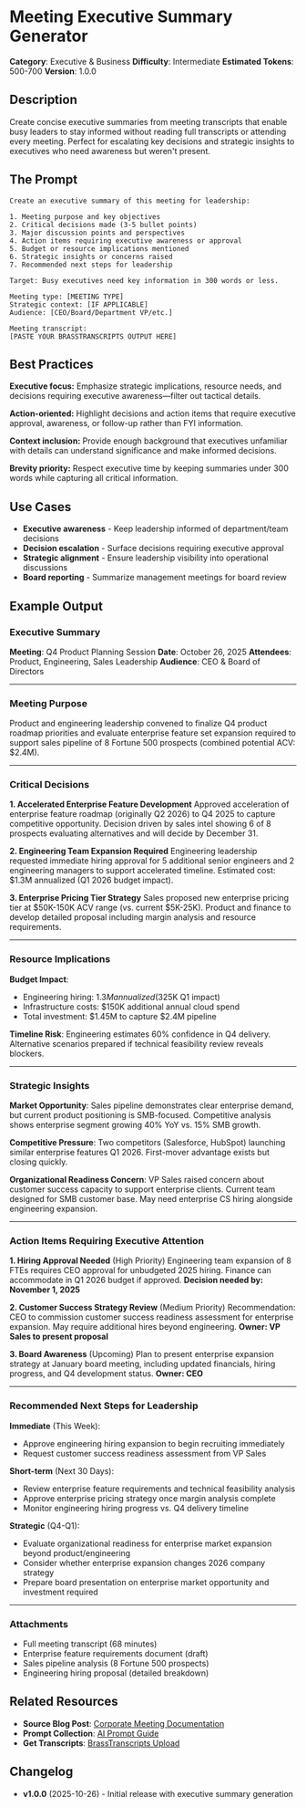# Meeting Executive Summary Generator

**Category**: Executive & Business
**Difficulty**: Intermediate
**Estimated Tokens**: 500-700
**Version**: 1.0.0

## Description

Create concise executive summaries from meeting transcripts that enable busy leaders to stay informed without reading full transcripts or attending every meeting. Perfect for escalating key decisions and strategic insights to executives who need awareness but weren't present.

## The Prompt

```text
Create an executive summary of this meeting for leadership:

1. Meeting purpose and key objectives
2. Critical decisions made (3-5 bullet points)
3. Major discussion points and perspectives
4. Action items requiring executive awareness or approval
5. Budget or resource implications mentioned
6. Strategic insights or concerns raised
7. Recommended next steps for leadership

Target: Busy executives need key information in 300 words or less.

Meeting type: [MEETING TYPE]
Strategic context: [IF APPLICABLE]
Audience: [CEO/Board/Department VP/etc.]

Meeting transcript:
[PASTE YOUR BRASSTRANSCRIPTS OUTPUT HERE]
```

## Best Practices

**Executive focus:** Emphasize strategic implications, resource needs, and decisions requiring executive awareness—filter out tactical details.

**Action-oriented:** Highlight decisions and action items that require executive approval, awareness, or follow-up rather than FYI information.

**Context inclusion:** Provide enough background that executives unfamiliar with details can understand significance and make informed decisions.

**Brevity priority:** Respect executive time by keeping summaries under 300 words while capturing all critical information.

## Use Cases

- **Executive awareness** - Keep leadership informed of department/team decisions
- **Decision escalation** - Surface decisions requiring executive approval
- **Strategic alignment** - Ensure leadership visibility into operational discussions
- **Board reporting** - Summarize management meetings for board review

## Example Output

### Executive Summary

**Meeting**: Q4 Product Planning Session
**Date**: October 26, 2025
**Attendees**: Product, Engineering, Sales Leadership
**Audience**: CEO & Board of Directors

---

### Meeting Purpose

Product and engineering leadership convened to finalize Q4 product roadmap priorities and evaluate enterprise feature set expansion required to support sales pipeline of 8 Fortune 500 prospects (combined potential ACV: $2.4M).

---

### Critical Decisions

**1. Accelerated Enterprise Feature Development**
Approved acceleration of enterprise feature roadmap (originally Q2 2026) to Q4 2025 to capture competitive opportunity. Decision driven by sales intel showing 6 of 8 prospects evaluating alternatives and will decide by December 31.

**2. Engineering Team Expansion Required**
Engineering leadership requested immediate hiring approval for 5 additional senior engineers and 2 engineering managers to support accelerated timeline. Estimated cost: $1.3M annualized (Q1 2026 budget impact).

**3. Enterprise Pricing Tier Strategy**
Sales proposed new enterprise pricing tier at $50K-150K ACV range (vs. current $5K-25K). Product and finance to develop detailed proposal including margin analysis and resource requirements.

---

### Resource Implications

**Budget Impact**:
- Engineering hiring: $1.3M annualized ($325K Q1 impact)
- Infrastructure costs: $150K additional annual cloud spend
- Total investment: $1.45M to capture $2.4M pipeline

**Timeline Risk**:
Engineering estimates 60% confidence in Q4 delivery. Alternative scenarios prepared if technical feasibility review reveals blockers.

---

### Strategic Insights

**Market Opportunity**: Sales pipeline demonstrates clear enterprise demand, but current product positioning is SMB-focused. Competitive analysis shows enterprise segment growing 40% YoY vs. 15% SMB growth.

**Competitive Pressure**: Two competitors (Salesforce, HubSpot) launching similar enterprise features Q1 2026. First-mover advantage exists but closing quickly.

**Organizational Readiness Concern**: VP Sales raised concern about customer success capacity to support enterprise clients. Current team designed for SMB customer base. May need enterprise CS hiring alongside engineering expansion.

---

### Action Items Requiring Executive Attention

**1. Hiring Approval Needed** (High Priority)
Engineering team expansion of 8 FTEs requires CEO approval for unbudgeted 2025 hiring. Finance can accommodate in Q1 2026 budget if approved. **Decision needed by: November 1, 2025**

**2. Customer Success Strategy Review** (Medium Priority)
Recommendation: CEO to commission customer success readiness assessment for enterprise expansion. May require additional hires beyond engineering. **Owner: VP Sales to present proposal**

**3. Board Awareness** (Upcoming)
Plan to present enterprise expansion strategy at January board meeting, including updated financials, hiring progress, and Q4 development status. **Owner: CEO**

---

### Recommended Next Steps for Leadership

**Immediate** (This Week):
- Approve engineering hiring expansion to begin recruiting immediately
- Request customer success readiness assessment from VP Sales

**Short-term** (Next 30 Days):
- Review enterprise feature requirements and technical feasibility analysis
- Approve enterprise pricing strategy once margin analysis complete
- Monitor engineering hiring progress vs. Q4 delivery timeline

**Strategic** (Q4-Q1):
- Evaluate organizational readiness for enterprise market expansion beyond product/engineering
- Consider whether enterprise expansion changes 2026 company strategy
- Prepare board presentation on enterprise market opportunity and investment required

---

### Attachments

- Full meeting transcript (68 minutes)
- Enterprise feature requirements document (draft)
- Sales pipeline analysis (8 Fortune 500 prospects)
- Engineering hiring proposal (detailed breakdown)

## Related Resources

- **Source Blog Post**: [Corporate Meeting Documentation](https://brasstranscripts.com/blog/corporate-meeting-documentation-transcription-workflow#creating-executive-summaries-for-leadership)
- **Prompt Collection**: [AI Prompt Guide](https://brasstranscripts.com/ai-prompt-guide)
- **Get Transcripts**: [BrassTranscripts Upload](https://brasstranscripts.com/upload)

## Changelog

- **v1.0.0** (2025-10-26) - Initial release with executive summary generation